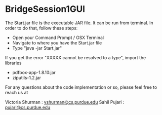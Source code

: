 # BridgeSession1GUI

The Start.jar file is the executable JAR file. It can be run from terminal. In order to do that, follow these steps:

 - Open your Command Prompt / OSX Terminal
 - Navigate to where you have the Start.jar file
 - Type "java -jar Start.jar"
 
If you get the error "XXXXX cannot be resolved to a type", import the  libraries 

 - pdfbox-app-1.8.10.jar
 - ziputils-1.2.jar
 
For any questions about the code implementation or so, please feel free to reach us at 

  Victoria Shurman : vshurman@cs.purdue.edu
  Sahil Pujari : pujari@cs.purdue.edu
